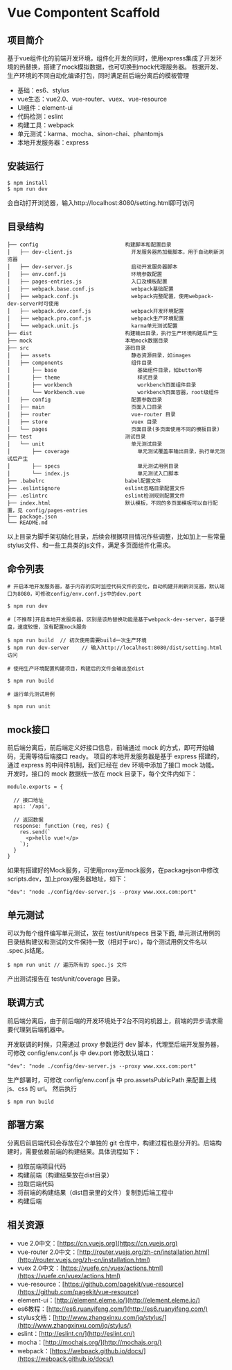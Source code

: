 # Vue Compontent Scaffold

## 项目简介

基于vue组件化的前端开发环境，组件化开发的同时，使用express集成了开发环境的热替换，搭建了mock模拟数据，也可切换到mock代理服务器。
根据开发、生产环境的不同自动化编译打包，同时满足前后端分离后的模板管理

- 基础：es6、stylus
- vue生态：vue2.0、vue-router、vuex、vue-resource
- UI组件：element-ui
- 代码检测：eslint
- 构建工具：webpack
- 单元测试：karma、mocha、sinon-chai、phantomjs
- 本地开发服务器：express

## 安装运行

```
$ npm install
$ npm run dev
```

会自动打开浏览器，输入http://localhost:8080/setting.html即可访问

## 目录结构
```
├── config                            构建脚本和配置目录
│   ├── dev-client.js                   开发服务器热加载脚本，用于自动刷新浏览器
│   ├── dev-server.js                   启动开发服务器脚本
│   ├── env.conf.js                     环境参数配置
│   ├── pages-entries.js                入口及模板配置
│   ├── webpack.base.conf.js            webpack基础配置
│   ├── webpack.conf.js                 webpack完整配置，使用webpack-dev-server时可使用
│   ├── webpack.dev.conf.js             webpack开发环境配置
│   ├── webpack.pro.conf.js             webpack生产环境配置
│   └── webpack.unit.js                 karma单元测试配置
├── dist                              构建输出目录，执行生产环境构建后产生
├── mock                              本地mock数据目录
├── src                               源码目录
│   ├── assets                          静态资源目录，如images
│   ├── components                      组件目录
│       ├── base                          基础组件目录，如button等
│       ├── theme                         样式目录
│       ├── workbench                     workbench页面组件目录
│       └── Workbench.vue                 workbench页面容器，root级组件  
│   ├── config                          配置参数目录
│   ├── main                            页面入口目录
│   ├── router                          vue-router 目录
│   ├── store                           vuex 目录
│   └── pages                           页面目录(多页面使用不同的模板目录)
├── test                              测试目录
│   └── unit                            单元测试目录
│       ├── coverage                      单元测试覆盖率输出目录，执行单元测试后产生
│       ├── specs                         单元测试用例目录
│       └── index.js                      单元测试入口脚本
├── .babelrc                          babel配置文件
├── .eslintignore                     eslint忽略目录配置文件
├── .eslintrc                         eslint检测规则配置文件
├── index.html                        默认模板，不同的多页面模板可以自行配置，见 config/pages-entries
├── package.json
└── README.md
```

以上目录为脚手架初始化目录，后续会根据项目情况作些调整，比如加上一些常量stylus文件、和一些工具类的js文件，满足多页面组件化需求。

## 命令列表

```
# 开启本地开发服务器，基于内存的实时监控代码文件的变化，自动构建并刷新浏览器，默认端口为8080，可修改config/env.conf.js中的dev.port

$ npm run dev

# [不推荐]开启本地开发服务器，区别是该热替换功能是基于webpack-dev-server，基于硬盘，速度较慢，没有配置mock服务

$ npm run build  // 初次使用需要build一次生产环境
$ npm run dev-server    // 输入http://localhost:8080/dist/setting.html访问

# 使用生产环境配置构建项目，构建后的文件会输出至dist

$ npm run build

# 运行单元测试用例

$ npm run unit
```

## mock接口

前后端分离后，前后端定义好接口信息，前端通过 mock 的方式，即可开始编码，无需等待后端接口 ready。 项目的本地开发服务器是基于 express 搭建的，通过 express 的中间件机制，我们已经在 dev 环境中添加了接口 mock 功能。 开发时，接口的 mock 数据统一放在 mock 目录下，每个文件内如下：

```
module.exports = {

  // 接口地址
  api: '/api',

  // 返回数据
  response: function (req, res) {
    res.send(`
      <p>hello vue!</p>
    `);
  }
}
```

如果有搭建好的Mock服务，可使用proxy至mock服务，在packagejson中修改scripts.dev，加上proxy服务器地址，如下：

`"dev": "node ./config/dev-server.js --proxy www.xxx.com:port"`


## 单元测试

可以为每个组件编写单元测试，放在 test/unit/specs 目录下面, 单元测试用例的目录结构建议和测试的文件保持一致（相对于src），每个测试用例文件名以 .spec.js结尾。

`$ npm run unit // 遍历所有的 spec.js 文件`

产出测试报告在 test/unit/coverage 目录。

## 联调方式

前后端分离后，由于前后端的开发环境处于2台不同的机器上，前端的异步请求需要代理到后端机器中。

开发联调的时候，只需通过 proxy 参数运行 dev 脚本，代理至后端开发服务器，可修改 config/env.conf.js 中 dev.port 修改默认端口：

`"dev": "node ./config/dev-server.js --proxy www.xxx.com:port"`

生产部署时，可修改 config/env.conf.js 中 pro.assetsPublicPath 来配置上线 js、css 的 url。 然后执行

`$ npm run build`

## 部署方案

分离后前后端代码会存放在2个单独的 git 仓库中，构建过程也是分开的。后端构建时，需要依赖前端的构建结果。具体流程如下：

- 拉取前端项目代码
- 构建前端（构建结果放在dist目录）
- 拉取后端代码
- 将前端的构建结果（dist目录里的文件）复制到后端工程中
- 构建后端

## 相关资源

- vue 2.0中文：[https://cn.vuejs.org](https://cn.vuejs.org)
- vue-router 2.0中文：[http://router.vuejs.org/zh-cn/installation.html](http://router.vuejs.org/zh-cn/installation.html)
- vuex 2.0中文：[https://vuefe.cn/vuex/actions.html](https://vuefe.cn/vuex/actions.html)
- vue-resource：[https://github.com/pagekit/vue-resource](https://github.com/pagekit/vue-resource)
- element-ui：[http://element.eleme.io/](http://element.eleme.io/)
- es6教程：[http://es6.ruanyifeng.com/](http://es6.ruanyifeng.com/)
- stylus文档：[http://www.zhangxinxu.com/jq/stylus/](http://www.zhangxinxu.com/jq/stylus/)
- eslint：[http://eslint.cn/](http://eslint.cn/)
- mocha：[http://mochajs.org/](http://mochajs.org/)
- webpack：[https://webpack.github.io/docs/](https://webpack.github.io/docs/)
